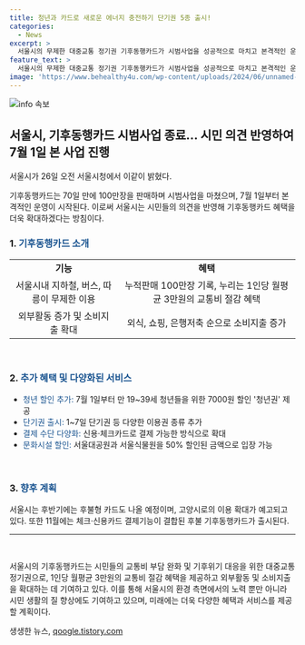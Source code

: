 ```yaml
---
title: 청년과 카드로 새로운 에너지 충전하기 단기권 5종 출시!
categories:
  - News
excerpt: >
  서울시의 무제한 대중교통 정기권 기후동행카드가 시범사업을 성공적으로 마치고 본격적인 운영에 돌입한다. 이 카드는 7월 1일부터 본격적으로 시행되며, 청년 할인 추가와 단기권 출시 등으로 혜택을 확대할 예정이다. 이용자들은 월평균 3만원의 교통비를 절감하고 외부활동 및 소비지출이 증가한 것으로 나타나며, 11월부터는 후불 기후동행카드가 출시될 전망이다. 또한 문화시설 할인 혜택도 더욱 풍성해질 것으로 예상된다.
feature_text: >
  서울시의 무제한 대중교통 정기권 기후동행카드가 시범사업을 성공적으로 마치고 본격적인 운영에 돌입한다. 이 카드는 7월 1일부터 본격적으로 시행되며, 청년 할인 추가와 단기권 출시 등으로 혜택을 확대할 예정이다. 이용자들은 월평균 3만원의 교통비를 절감하고 외부활동 및 소비지출이 증가한 것으로 나타나며, 11월부터는 후불 기후동행카드가 출시될 전망이다. 또한 문화시설 할인 혜택도 더욱 풍성해질 것으로 예상된다.
image: 'https://www.behealthy4u.com/wp-content/uploads/2024/06/unnamed-file.png'
---
```


<p><img src="https://www.behealthy4u.com/wp-content/uploads/2024/06/unnamed-file.png" alt="info 속보" /></p>

<h2 data-ke-size="size26">서울시, 기후동행카드 시범사업 종료… 시민 의견 반영하여 7월 1일 본 사업 진행</h2>

<p data-ke-size="size16">서울시가 26일 오전 서울시청에서 이같이 밝혔다.</p>

<p data-ke-size="size16">기후동행카드는 70일 만에 100만장을 판매하며 시범사업을 마쳤으며, 7월 1일부터 본격적인 운영이 시작된다. 이로써 서울시는 시민들의 의견을 반영해 기후동행카드 혜택을 더욱 확대하겠다는 방침이다.</p>

<h3 data-ke-size="size24">1. <span style="color: #1a5490;">기후동행카드 소개</span></h3>

<table>
    <tr>
        <td style="text-align: center; height: 17px;"><b>기능</b></td>
        <td style="text-align: center; height: 17px;"><b>혜택</b></td>
    </tr>
    <tr>
        <td style="text-align: center; height: 17px;">서울시내 지하철, 버스, 따릉이 무제한 이용</td>
        <td style="text-align: center; height: 17px;">누적판매 100만장 기록, 누리는 1인당 월평균 3만원의 교통비 절감 혜택</td>
    </tr>
    <tr>
        <td style="text-align: center; height: 17px;">외부활동 증가 및 소비지출 확대</td>
        <td style="text-align: center; height: 17px;">외식, 쇼핑, 은행저축 순으로 소비지출 증가</td>
    </tr>
</table>

<p data-ke-size="size16">&nbsp;</p>

<h3 data-ke-size="size24">2. <span style="color: #1a5490;">추가 혜택 및 다양화된 서비스</span></h3>

<ul>
    <li><span style="color: #1a5490;">청년 할인 추가: </span>7월 1일부터 만 19~39세 청년들을 위한 7000원 할인 '청년권' 제공</li>
    <li><span style="color: #1a5490;">단기권 출시: </span>1~7일 단기권 등 다양한 이용권 종류 추가</li>
    <li><span style="color: #1a5490;">결제 수단 다양화: </span>신용·체크카드로 결제 가능한 방식으로 확대</li>
    <li><span style="color: #1a5490;">문화시설 할인: </span>서울대공원과 서울식물원을 50% 할인된 금액으로 입장 가능</li>
</ul>

<p data-ke-size="size16">&nbsp;</p>

<h3 data-ke-size="size24">3. <span style="color: #1a5490;">향후 계획</span></h3>

<p>서울시는 후반기에는 후불형 카드도 나올 예정이며, 고양시로의 이용 확대가 예고되고 있다. 또한 11월에는 체크·신용카드 결제기능이 결합된 후불 기후동행카드가 출시된다.</p>

<hr>

<p data-ke-size="size16">&nbsp;</p>

<p>서울시의 기후동행카드는 시민들의 교통비 부담 완화 및 기후위기 대응을 위한 대중교통 정기권으로, 1인당 월평균 3만원의 교통비 절감 혜택을 제공하고 외부활동 및 소비지출을 확대하는 데 기여하고 있다. 이를 통해 서울시의 환경 측면에서의 노력 뿐만 아니라 시민 생활의 질 향상에도 기여하고 있으며, 미래에는 더욱 다양한 혜택과 서비스를 제공할 계획이다.</p>
생생한 뉴스, <a href="https://qoogle.tistory.com" rel="dofollow">qoogle.tistory.com</a>


